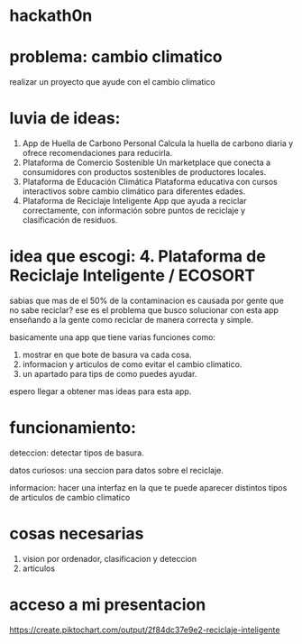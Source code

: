 # hackath0n

# problema: cambio climatico
realizar un proyecto que ayude con el cambio climatico

# luvia de ideas:
1. App de Huella de Carbono Personal
Calcula la huella de carbono diaria y ofrece recomendaciones para reducirla.
2. Plataforma de Comercio Sostenible
Un marketplace que conecta a consumidores con productos sostenibles de productores locales.
3. Plataforma de Educación Climática
Plataforma educativa con cursos interactivos sobre cambio climático para diferentes edades.
4. Plataforma de Reciclaje Inteligente
App que ayuda a reciclar correctamente, con información sobre puntos de reciclaje y clasificación de residuos.

# idea que escogi: 4. Plataforma de Reciclaje Inteligente / ECOSORT
sabias que mas de el 50% de la contaminacion es causada por gente que no sabe reciclar? ese es el problema que busco solucionar con esta app enseñando a la gente como reciclar de manera correcta y simple.

basicamente una app que tiene varias funciones como:
1. mostrar en que bote de basura va cada cosa.
2. informacion y articulos de como evitar el cambio climatico.
4. un apartado para tips de como puedes ayudar.

espero llegar a obtener mas ideas para esta app.

# funcionamiento:
deteccion:
detectar tipos de basura.

datos curiosos:
una seccion para datos sobre el reciclaje.

informacion:
hacer una interfaz en la que te puede aparecer distintos tipos de articulos de cambio climatico

# cosas necesarias
1. vision por ordenador, clasificacion y deteccion
2. articulos

# acceso a mi presentacion

https://create.piktochart.com/output/2f84dc37e9e2-reciclaje-inteligente

